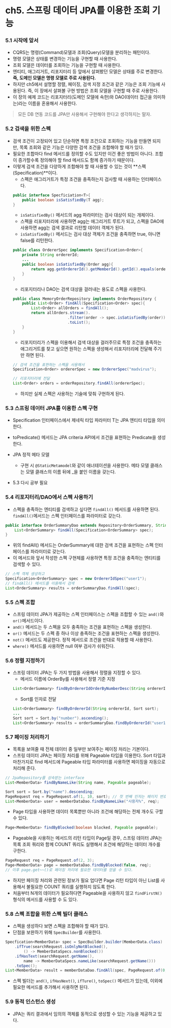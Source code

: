 # ch5. 스프링 데이터 JPA를 이용한 조회 기능

### 5.1 시작에 앞서
- CQRS는 명령(Command)모델과 조회(Query)모델을 분리하는 패턴이다.
- 명령 모델은 상태를 변경하는 기능을 구현할 때 사용한다.
- 조회 모델은 데이터를 조회하는 기능을 구현할 때 사용한다.
- 엔티티, 애그리거트, 리포지터리 등 앞에서 살펴봤던 모델은 상태를 주로 변경한다. **즉, 도메인 모델은 명령 모델로 주로 사용된다.**
- 하지만 ch5에서 설명할 정렬, 페이징, 검색 지정 조건과 같은 기능은 조회 기능에 사용된다. 즉, 이 장에서 살펴볼 구현 방법은 조회 모델을 구현할 때 주로 사용한다.
- 이 장의 예제 코드는 리포지터리(도메인 모델에 속한)와 DAO(데이터 접근을 의미하는)라는 이름을 혼용해서 사용한다.
> 모든 DB 연동 코드를 JPA만 사용해서 구현해야 한다고 생각하지는 말자.

### 5.2 검색을 위한 스펙
- 검색 조건이 고정되어 있고 단순하면 특정 조건으로 조회하는 기능을 만들면 되지만, 목록 조회와 같은 기능은 다양한 검색 조건을 조합해야 할 때가 있다.
- 필요한 조합마다 find 메서드를 정의할 수도 있지만 이건 좋은 방법이 아니다. 조합이 증가할수록 정의해야 할 find 메서드도 함께 증가하기 때문이다.
- 이렇게 검색 조건을 다양하게 조합해야 할 때 사용할 수 있는 것이 **스펙(Specification)**이다.
    - 스펙은 애그리거트가 특정 조건을 충족하는지 검사할 때 사용하는 인터페이스다.
    ```java
    public interface Specficiation<T>{
        public boolean isSatisfiedBy(T agg);
    }
    ```
    - `isSatisfiedBy()` 메서드의 agg 파라미터는 검사 대상이 되는 개체이다.
    - 스펙을 리포지터리에 사용하면 agg는 애그리거트 루트가 되고, 스펙을 DAO에 사용하면 agg는 검색 결과로 리턴할 데이터 객체가 된다.
    - `isSatisfiedBy()` 메서드는 검사 대상 객체가 조건을 충족하면 true, 아니면 false를 리턴한다.
    ```java
    public class OrdererSpec implements Specification<Order>{
        private String ordererId;
        ...
        public boolean isSatisfiedBy(Order agg){
            return agg.getOrdererId().getMemberId().getId().equals(ordererId);
        }
    }
    ```
    - 리포지터리나 DAO는 검색 대상을 걸러내는 용도로 스펙을 사용한다.
    ```java
    public class MemoryOrderRepository implements OrderRepository {
        public List<Order> findAll(Specification<Order> spec){
            List<Order> allOrders = findAll();
            return allOrders.stream().
                            .filter(order -> spec.isSatisfiedBy(order))
                            .toList();
        }
    }
    ```
    - 리포지터리가 스펙을 이용해서 검색 대상을 걸러주므로 특정 조건을 충족하는 애그리거트를 찾고 싶으면 원하는 스펙을 생성해서 리포지터리에 전달해 주기만 하면 된다.
    ```java
    // 검색 조건을 표현하는 스펙을 사용해서
    Specification<Order> ordererSpec = new OrdererSpec("madvirus");

    // 리포지터리에 전달
    List<Order> orders = orderRepository.findAll(ordererSpec);
    ```
    - 하지만 실제 스펙은 사용하는 기술에 맞춰 구현하게 된다.

### 5.3 스프링 데이터 JPA를 이용한 스펙 구현
- Specification 인터페이스에서 제네릭 타입 파라미터 T는 JPA 엔티티 타입을 의미한다.
- toPredicate() 메서드는 JPA criteria API에서 조건을 표현하는 Predicate을 생성한다.

- JPA 정적 메타 모델
    - 구현 시 `@StaticMetamodel`와 같이 애너테이션을 사용한다. 메타 모델 클래스는 모델 클래스의 이름 뒤에 _을 붙인 이름을 갖는다.

- 5.3 다시 공부 필요

### 5.4 리포지터리/DAO에서 스펙 사용하기
- 스펙을 충족하는 엔티티를 검색하고 싶다면 `findAll()` 메서드를 사용하면 된다. `findAll()`메서드는 스펙 인터페이스를 파라미터로 갖는다.
```java
public interface OrderSummaryDao extends Repository<OrderSummary, String>{
    List<OrderSummary> findAll(Specification<OrderSummary> spec);
}
```
- 위의 findAll() 메서드는 OrderSummary에 대한 검색 조건을 표현하는 스펙 인터페이스를 파라미터로 갖는다.
- 이 메서드와 앞서 작성한 스펙 구현체를 사용하면 특정 조건을 충족하는 엔티티를 검색할 수 있다.
```java
// 스펙 객체 생성하고
Specification<OrderSummary> spec = new OrdererIdSpec("user1");
// findAll() 메서드를 이용해서 검색
List<OrderSummary> results = orderSummaryDao.findAll(spec);
```

### 5.5 스펙 조합
- 스프링 데이터 JPA가 제공하는 스펙 인터페이스는 스펙을 조합할 수 있는 `and()`와 `or()`메서드이다.
- `and()` 메서드는 두 스펙을 모두 충족하는 조건을 표현하는 스펙을 생성한다.
- `or()` 메서드는 두 스펙 중 하나 이상 충족하는 조건을 표현하는 스펙을 생성한다.
- `not()` 메서드도 제공한다. 정적 메서드로 조건을 반대로 적용할 때 사용한다.
- `where()` 메서드를 사용하면 null 여부 검사가 쉬워진다.

### 5.6 정렬 지정하기
- 스프링 데이터 JPA는 두 가지 방법을 사용해서 정렬을 지정할 수 있다.
    - 메서드 이름에 OrderBy를 사용해서 정렬 기준 지정
    ```java
    List<OrderSummary> findByOrdererIdOrderByNumberDesc(String ordererId);
    ```
    - Sort를 인자로 전달
    ```java
    List<OrderSummary> findByOrdererId(String ordererId, Sort sort);
    ...
    Sort sort = Sort.by("number").ascending();
    List<OrderSummary> results = orderSummaryDao.findByOrdererId("user1", sort);
    ```

### 5.7 페이징 처리하기
- 목록을 보여줄 때 전체 데이터 중 일부만 보여주는 페이징 처리는 기본이다.
- 스프링 데이터 JPA는 페이징 처리를 위해 Pageable 타입을 이용한다. Sort 타입과 마찬가지로 find 메서드에 Pageable 타입 파라미터를 사용하면 페이징을 자동으로 처리해 준다.
```java
// JpaRepository를 상속받는 interface
List<MemberData> findByNameLike(String name, Pageable pageable);
```
```java
Sort sort = Sort.by("name").descending;
PageRequest req = PageRequest.of(1, 10, sort); // 첫 번째 인자는 페이지 번호, 두 번째 인자는 한 페이지의 개수
List<MemberData> user = memberDataDao.findByNameLike("사용자%", req);
```
- Page 타입을 사용하면 데이터 목록뿐만 아니라 조건에 해당하는 전체 개수도 구할 수 있다.
```java
Page<MemberData> findByBlocked(boolean blocked, Pageable pageable);
```
- Pageable을 사용하는 메서드의 리턴 타입이 Page일 경우, 스프링 데이터 JPA는 목록 조회 쿼리와 함께 COUNT 쿼리도 실행해서 조건에 해당하는 데이터 개수를 구한다.
```java
PageRequest req = PageRequest.of(2, 3);
Page<MemberData> page = memberDataDao.findByBlocked(false, req);
// 이후 page.get~~()로 페이징 처리에 필요한 데이터를 얻을 수 있다.
```
- 하지만 페이징 처리와 관련된 정보가 필요 업다면 Page 리턴 타입이 아닌 List를 사용해서 불필요한 COUNT 쿼리를 실행하지 않도록 한다.
- 처음부터 N개의 데이터가 필요하다면 Pageable을 사용하지 않고 `findFirstN()` 형식의 메서드를 사용할 수 도 있다.

### 5.8 스펙 조합을 위한 스펙 빌더 클래스
- 스펙을 생성하다 보면 스펙을 조합해야 할 때가 있다.
- 단점을 보완하기 위해 `SpecBuilder`를 사용한다.
```java
Specfication<MemberData> spec = SpecBuilder.builder(MemberData.class)
    .ifTrue(searchRequest.isOnlyNotBlocked(),
        () -> MemberDataSpecs.nonBlocked())
    .ifHasText(searchRequest.getName(),
        name -> MemberDataSpecs.nameLike(searchRequest.getName()))
    .toSpec();
List<MemberData> result = memberDataDao.findAll(spec, PageRequest.of(0, 5));
```
- 스펙 빌더는 `and()`, `ifHasNext()`, `ifTure()`, `toSpec()` 메서드가 있는데, 이외에 필요한 메서드를 추가해서 사용하면 된다.

### 5.9 동적 인스턴스 생성
- JPA는 쿼리 결과에서 임의의 객체를 동적으로 생성할 수 있는 기능을 제공하고 있다.